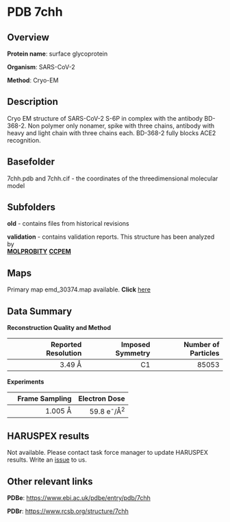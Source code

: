 # PDB 7chh

## Overview

**Protein name**: surface glycoprotein

**Organism**: SARS-CoV-2

**Method**: Cryo-EM

## Description

Cryo EM structure of SARS-CoV-2 S-6P in complex with the antibody BD-368-2. Non polymer only nonamer, spike with three chains, antibody with heavy and light chain with three chains each. BD-368-2 fully blocks ACE2 recognition. 

## Basefolder

7chh.pdb and 7chh.cif - the coordinates of the threedimensional molecular model

## Subfolders



**old** - contains files from historical revisions

**validation** - contains validation reports. This structure has been analyzed by <br>  [**MOLPROBITY**](https://github.com/thorn-lab/coronavirus_structural_task_force/tree/master/pdb/surface_glycoprotein/SARS-CoV-2/7chh/validation/molprobity)   [**CCPEM**](https://github.com/thorn-lab/coronavirus_structural_task_force/tree/master/pdb/surface_glycoprotein/SARS-CoV-2/7chh/validation/ccpem-validation)



## Maps

Primary map emd_30374.map available. **Click** [here](http://ftp.wwpdb.org/pub/emdb/structures/EMD-30374/map/) 

## Data Summary
**Reconstruction Quality and Method**

|   | Reported Resolution | Imposed Symmetry | Number of Particles |
|---|-------------:|----------------:|--------------:|
|   |3.49 Å|C1|85053|

**Experiments**

|   | Frame Sampling | Electron Dose |
|---|-------------:|----------------:|
|   |1.005 Å|59.8 e<sup>-</sup>/Å<sup>2</sup>|

## HARUSPEX results

Not available. Please contact task force manager to update HARUSPEX results. Write an [issue](https://github.com/thorn-lab/coronavirus_structural_task_force/issues) to us.

## Other relevant links 
**PDBe**:  https://www.ebi.ac.uk/pdbe/entry/pdb/7chh
 
**PDBr**: https://www.rcsb.org/structure/7chh 
